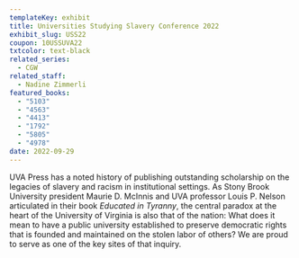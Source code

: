 ```yaml
---
templateKey: exhibit
title: Universities Studying Slavery Conference 2022
exhibit_slug: USS22
coupon: 10USSUVA22
txtcolor: text-black
related_series:
  - CGW
related_staff:
  - Nadine Zimmerli
featured_books:
  - "5103"
  - "4563"
  - "4413"
  - "1792"
  - "5805"
  - "4978"
date: 2022-09-29
---
```

UVA Press has a noted history of publishing outstanding scholarship on the legacies of slavery and racism in institutional settings. As Stony Brook University president Maurie D. McInnis and UVA professor Louis P. Nelson articulated in their book *Educated in Tyranny*, the central paradox at the heart of the University of Virginia is also that of the nation: What does it mean to have a public university established to preserve democratic rights that is founded and maintained on the stolen labor of others? We are proud to serve as one of the key sites of that inquiry.